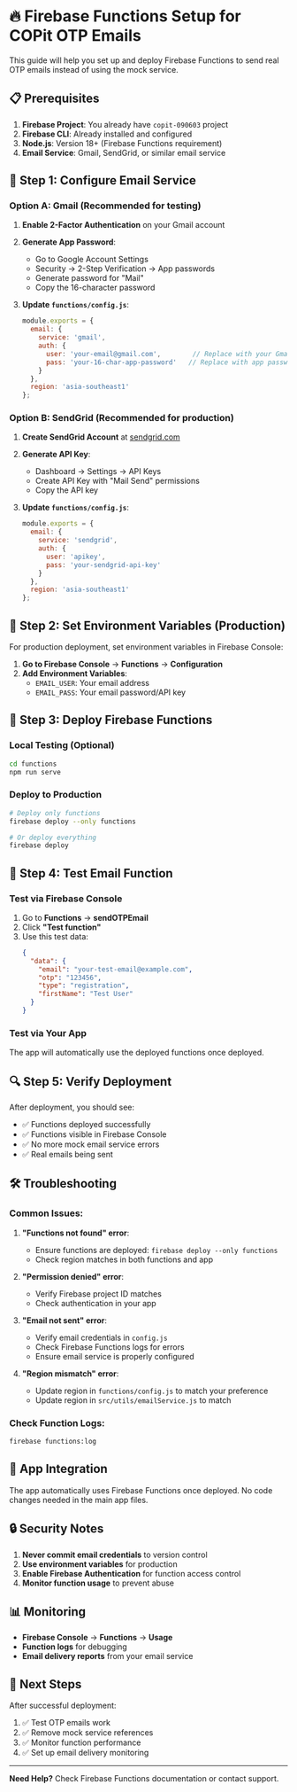 # 🔥 Firebase Functions Setup for COPit OTP Emails

This guide will help you set up and deploy Firebase Functions to send real OTP emails instead of using the mock service.

## 📋 Prerequisites

1. **Firebase Project**: You already have `copit-090603` project
2. **Firebase CLI**: Already installed and configured
3. **Node.js**: Version 18+ (Firebase Functions requirement)
4. **Email Service**: Gmail, SendGrid, or similar email service

## 🚀 Step 1: Configure Email Service

### Option A: Gmail (Recommended for testing)

1. **Enable 2-Factor Authentication** on your Gmail account
2. **Generate App Password**:
   - Go to Google Account Settings
   - Security → 2-Step Verification → App passwords
   - Generate password for "Mail"
   - Copy the 16-character password

3. **Update `functions/config.js`**:
   ```javascript
   module.exports = {
     email: {
       service: 'gmail',
       auth: {
         user: 'your-email@gmail.com',        // Replace with your Gmail
         pass: 'your-16-char-app-password'   // Replace with app password
       }
     },
     region: 'asia-southeast1'
   };
   ```

### Option B: SendGrid (Recommended for production)

1. **Create SendGrid Account** at [sendgrid.com](https://sendgrid.com)
2. **Generate API Key**:
   - Dashboard → Settings → API Keys
   - Create API Key with "Mail Send" permissions
   - Copy the API key

3. **Update `functions/config.js`**:
   ```javascript
   module.exports = {
     email: {
       service: 'sendgrid',
       auth: {
         user: 'apikey',
         pass: 'your-sendgrid-api-key'
       }
     },
     region: 'asia-southeast1'
   };
   ```

## 🔧 Step 2: Set Environment Variables (Production)

For production deployment, set environment variables in Firebase Console:

1. **Go to Firebase Console** → **Functions** → **Configuration**
2. **Add Environment Variables**:
   - `EMAIL_USER`: Your email address
   - `EMAIL_PASS`: Your email password/API key

## 🚀 Step 3: Deploy Firebase Functions

### Local Testing (Optional)
```bash
cd functions
npm run serve
```

### Deploy to Production
```bash
# Deploy only functions
firebase deploy --only functions

# Or deploy everything
firebase deploy
```

## 📧 Step 4: Test Email Function

### Test via Firebase Console
1. Go to **Functions** → **sendOTPEmail**
2. Click **"Test function"**
3. Use this test data:
   ```json
   {
     "data": {
       "email": "your-test-email@example.com",
       "otp": "123456",
       "type": "registration",
       "firstName": "Test User"
     }
   }
   ```

### Test via Your App
The app will automatically use the deployed functions once deployed.

## 🔍 Step 5: Verify Deployment

After deployment, you should see:
- ✅ Functions deployed successfully
- ✅ Functions visible in Firebase Console
- ✅ No more mock email service errors
- ✅ Real emails being sent

## 🛠️ Troubleshooting

### Common Issues:

1. **"Functions not found" error**:
   - Ensure functions are deployed: `firebase deploy --only functions`
   - Check region matches in both functions and app

2. **"Permission denied" error**:
   - Verify Firebase project ID matches
   - Check authentication in your app

3. **"Email not sent" error**:
   - Verify email credentials in `config.js`
   - Check Firebase Functions logs for errors
   - Ensure email service is properly configured

4. **"Region mismatch" error**:
   - Update region in `functions/config.js` to match your preference
   - Update region in `src/utils/emailService.js` to match

### Check Function Logs:
```bash
firebase functions:log
```

## 📱 App Integration

The app automatically uses Firebase Functions once deployed. No code changes needed in the main app files.

## 🔒 Security Notes

1. **Never commit email credentials** to version control
2. **Use environment variables** for production
3. **Enable Firebase Authentication** for function access control
4. **Monitor function usage** to prevent abuse

## 📊 Monitoring

- **Firebase Console** → **Functions** → **Usage**
- **Function logs** for debugging
- **Email delivery reports** from your email service

## 🎯 Next Steps

After successful deployment:
1. ✅ Test OTP emails work
2. ✅ Remove mock service references
3. ✅ Monitor function performance
4. ✅ Set up email delivery monitoring

---

**Need Help?** Check Firebase Functions documentation or contact support.
